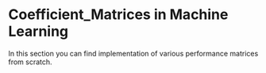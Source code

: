 # Coefficient_Matrices in Machine Learning
In this section you can find implementation of various performance matrices from scratch.
